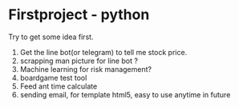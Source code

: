 # Firstproject  - python
Try to get some idea first.

1. Get the line bot(or telegram) to tell me stock price.
2. scrapping man picture for line bot ?
3. Machine learning for risk management? 
4. boardgame test tool 
5. Feed ant time calculate 
6. sending email, for template html5, easy to use anytime in future

